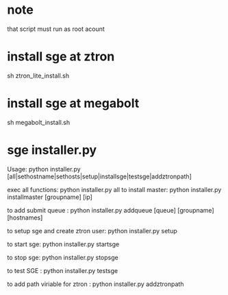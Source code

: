 # note
that script must run as root acount
# install sge at ztron
sh ztron_lite_install.sh
# install sge at megabolt
sh megabolt_install.sh
# sge installer.py
Usage:
    python installer.py [all|sethostname|sethosts|setup|installsge|testsge|addztronpath] 


exec all functions:
    python installer.py all
to install master:
    python installer.py installmaster [groupname] [ip]

to add submit queue :
    python installer.py addqueue [queue] [groupname] [hostnames]

to setup sge and create ztron user:
    python installer.py setup

to start sge:
    python installer.py startsge
    
to stop sge:
    python installer.py stopsge

to test SGE :
    python installer.py testsge

to add path viriable for ztron :
    python installer.py addztronpath
